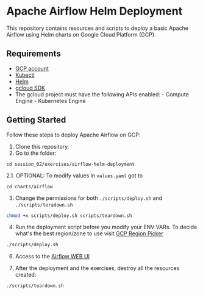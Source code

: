 # Apache Airflow Helm Deployment

This repository contains resources and scripts to deploy a basic Apache Airflow using Helm charts on Google Cloud Platform (GCP).

## Requirements

- [GCP account](https://console.cloud.google.com/) 
- [Kubectl](https://kubernetes.io/docs/reference/kubectl/kubectl/)
- [Helm](https://helm.sh/docs/intro/install/)
- [gcloud SDK](https://cloud.google.com/sdk/docs/install-sdk)
- The gcloud project must have the following APIs enabled:
        - Compute Engine
        - Kubernetes Engine

## Getting Started

Follow these steps to deploy Apache Airflow on GCP:

1. Clone this repository.
2. Go to the folder:

```shell
cd session_02/exercises/airflow-helm-deployment
```

2.1. OPTIONAL: To modify values in `values.yaml` got to

```shell
cd charts/airflow
```

3. Change the permissions for both `./scripts/deploy.sh` and `./scripts/teradown.sh`

```sh
chmod +x scripts/deploy.sh scripts/teardown.sh
```

4. Run the deployment script before you modify your ENV VARs. To decide what's the best region/zone to use visit [GCP Region Picker](https://cloud.withgoogle.com/region-picker/)

```sh
./scripts/deploy.sh
```

6. Access to the [Airflow WEB UI](https://localhost:8080/)

6. After the deployment and the exercises, destroy all the resources created:

```sh
./scripts/teardown.sh
```